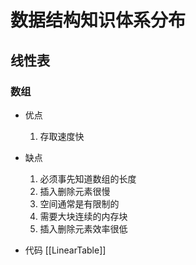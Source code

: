 # 数据结构知识体系分布

## 线性表

### 数组

-  优点
	
	1. 存取速度快

-  缺点
	
	 1. 必须事先知道数组的长度
	 2. 插入删除元素很慢
	 3. 空间通常是有限制的
	 4. 需要大块连续的内存块
	 5. 插入删除元素效率很低

- 代码
	[[LinearTable]]
